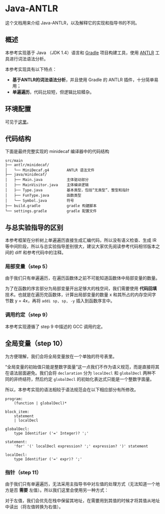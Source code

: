 # Java-ANTLR
这个文档用来介绍 Java-ANTLR，以及解释它的实现和指导书的不同。

## 概述
本参考实现基于 Java （JDK 1.4）语言和 [Gradle](https://gradle.org/) 项目构建工具，使用 [ANTLR](https://www.antlr.org/) 工具进行词法语法分析。

本参考实现具有以下特点：
- **基于ANTLR的词法语法分析**，并且使用 Gradle 的 ANTLR 插件，十分简单易用；
- **单遍遍历**，代码比较短，但逻辑比较糅杂。

## 环境配置

可见于[这里](https://github.com/decaf-lang/minidecaf/blob/md-xxy/README.md)。

## 代码结构

下面是最终完整实现的 minidecaf 编译器中的代码结构

```
src/main
├── antlr/minidecaf/
│   └── MiniDecaf.g4        ANTLR 语法文件
├── java/minidecaf/
│   ├── Main.java           主体驱动部分
│   ├── MainVisitor.java    主体编译逻辑
│   ├── Type.java           基本类型，包括“无类型”、整型和指针
│   ├── FunType.java        函数类型
│   └── Symbol.java         符号
├── build.gradle            gradle 构建脚本
└── settings.gradle         gradle 配置文件
```

## 与总实验指导的区别

本参考框架在分析树上单遍遍历直接生成汇编代码，所以没有语义检查、生成 IR 等中间阶段，所以与总实验指导差别很大，建议大家优先阅读参考代码相邻版本之间的 diff 和参考代码中的注释。

### 局部变量（step 5）

由于我们只有单遍遍历，在遍历函数体之前不可能知道函数体中局部变量的数量。

为了在函数的序言部分为局部变量开出足够大的栈空间，我们需要使用 **代码回填** 技术。也就是在遍历完函数体，计算出局部变量的数量 x 和其所占的内存空间字节数 y = 4x，再将 `addi sp, sp, -y` 插入到函数序言中。

### 调用约定（step 9）

本参考实现遵循了 step 9 中描述的 GCC 调用约定。

## 全局变量（step 10）

为方便理解，我们会将全局变量放在一个单独的符号表里。

“全局变量的初始值只能是整数字面量”这一点我们不作为语义规范，而是直接将其在语法层面避免。我们会将 `declaration` 分为 `localDecl` 和 `globalDecl` 两种不同的非终结符，然后约定 `globalDecl` 的初始化表达式只能是一个整数字面量。

所以，本参考实现的语法相较于语法规范会在以下相应部分有所修改。

```
program:
	(function | globalDecl)*

block_item:
	statement
    | localDecl

globalDecl:
	type Identifier ('=' Integer)? ';'

statement:
	'for' '(' localDecl expression? ';' expression? ')' statement

localDecl:
	type Identifier ('=' expr)? ';'
```

### 指针（step 11）

由于我们只有单遍遍历，无法采用主指导书中对左值的处理方式（无法知道一个地方是否 **需要** 左值）。所以我们这里会使用另一种方式：

对于左值，我们会优先在栈中保留其地址，在需要用到其值的时候才将其值从地址中读出（将左值转换为右值）。
